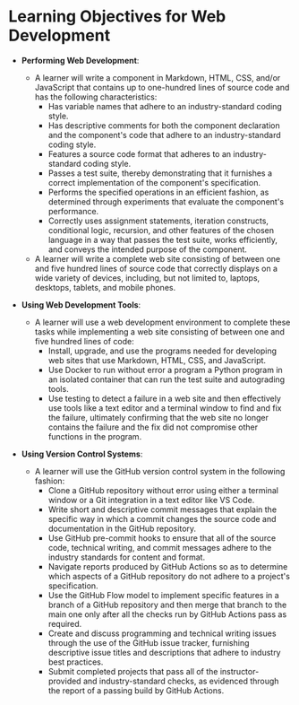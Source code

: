 # Learning Objectives for Web Development

- **Performing Web Development**:
  - A learner will write a component in Markdown, HTML, CSS, and/or JavaScript
    that contains up to one-hundred lines of source code and has the following
    characteristics:
    - Has variable names that adhere to an industry-standard coding style.
    - Has descriptive comments for both the component declaration and the
      component's code that adhere to an industry-standard coding style.
    - Features a source code format that adheres to an industry-standard coding
      style.
    - Passes a test suite, thereby demonstrating that it furnishes a correct
      implementation of the component's specification.
    - Performs the specified operations in an efficient fashion, as determined
      through experiments that evaluate the component's performance.
    - Correctly uses assignment statements, iteration constructs, conditional
      logic, recursion, and other features of the chosen language in a way that
      passes the test suite, works efficiently, and conveys the intended purpose
      of the component.
  - A learner will write a complete web site consisting of between one and five
    hundred lines of source code that correctly displays on a wide variety of
    devices, including, but not limited to, laptops, desktops, tablets, and
    mobile phones.

- **Using Web Development Tools**:
  - A learner will use a web development environment to complete these tasks
    while implementing a web site consisting of between one and five hundred
      lines of code:
    - Install, upgrade, and use the programs needed for developing web sites
      that use Markdown, HTML, CSS, and JavaScript.
    - Use Docker to run without error a program a Python program in an isolated
      container that can run the test suite and autograding tools.
    - Use testing to detect a failure in a web site and then effectively use
      tools like a text editor and a terminal window to find and fix the
      failure, ultimately confirming that the web site no longer contains the
      failure and the fix did not compromise other functions in the program.

- **Using Version Control Systems**:
  - A learner will use the GitHub version control system in the following
    fashion:
    - Clone a GitHub repository without error using either a terminal window or
      a Git integration in a text editor like VS Code.
    - Write short and descriptive commit messages that explain the specific way
      in which a commit changes the source code and documentation in the GitHub
      repository.
    - Use GitHub pre-commit hooks to ensure that all of the source code,
      technical writing, and commit messages adhere to the industry standards
      for content and format.
    - Navigate reports produced by GitHub Actions so as to determine which
      aspects of a GitHub repository do not adhere to a project's specification.
    - Use the GitHub Flow model to implement specific features in a branch of a
      GitHub repository and then merge that branch to the main one only after
      all the checks run by GitHub Actions pass as required.
    - Create and discuss programming and technical writing issues through the
      use of the GitHub issue tracker, furnishing descriptive issue titles and
      descriptions that adhere to industry best practices.
    - Submit completed projects that pass all of the instructor-provided and
      industry-standard checks, as evidenced through the report of a passing
      build by GitHub Actions.
